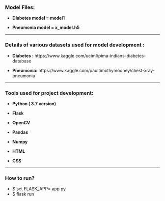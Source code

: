 <h3> Model Files: </h3>
<ul>
<li><p><b>Diabetes model = model1</b></p></li>
<li><p><b>Pneumonia model = x_model.h5</b></p></li>
</ul>
<hr>

<h3> Details of various datasets used for model development : </h3>
<ul>
<li><p><b>Diabetes</b> : https://www.kaggle.com/uciml/pima-indians-diabetes-database </p></li>
<li><p><b>Pneumonia: </b> https://www.kaggle.com/paultimothymooney/chest-xray-pneumonia </p></li>
</ul>

<hr>

<h3> Tools used for project development: </h3>
<ul>
<li><p><b>Python ( 3.7 version)</b></p></li>
<li><p><b>Flask</b></p></li>
<li><p><b>OpenCV</b></p></li>
<li><p><b>Pandas</b></p></li>
<li><p><b>Numpy</b></p></li>
<li><p><b>HTML</b></p></li>
<li><p><b>CSS</b></p></li>
</ul>

<hr>
 <h3>How to run?</h3>
 <ul>
  <li> $ set FLASK_APP= app.py</li>
  <li> $ flask run</li>
  </ul>
